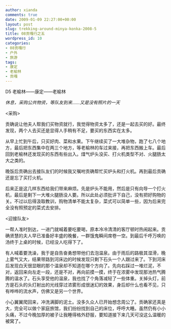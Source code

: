 ```yaml
---
author: xianda
comments: true
date: 2009-01-09 22:27:00+00:00
layout: post
slug: trekking-around-minya-konka-2008-5
title: 08贡嘎行之五
wordpress_id: 10
categories:
- 08贡嘎行
- 户外
- 旅游
tags:
- 康定
- 老榆林
- 贡嘎
---
```


D5 老榆林——康定——老榆林



_休息，采购公共物资，等队友到来……又是没有照片的一天_



<采购>



贡确说让他夫人帮我们买物资就行，我觉得物资太多了，还是一起去买的好。最终发现，两个人去买还是显得人手稍有不足，要买的东西实在太多。



从早上忙到午后，只买好肉、菜和水果。下午继续买了一大堆杂物，跑了七八个地方，最后把东西集中在两三个地方，等老榆林的车过来接，再把东西搬上车。最后回到老榆林还发现买的东西有些出入。煤气炉头没买、打火机类型不对、火腿肠太大之类的。



晚饭后贡确出去接队友们的时候我又嘱咐贡确帮忙买炉头和打火机。再到最后贡确还是忘了买打火机。



后来正是这几样东西给我们带来麻烦。先是炉头不能用，然后是只有向导一个打火机，最后是剩下一大堆火腿肠没人要。所以此处必须批评下自己，没有把好购物的关。不过以后得汲取教训，购物清单不能太复杂，菜式可以简单一些，因为后来完全没有照预定的菜式去安排。

<!-- more -->

<迎接队友>



一帮人准时到达，一进门就喊着要吃要喝，原本冷冷清清的客厅顿时热闹起来。贡确贤慧的夫人早已准备好丰盛的晚餐，一群饿鬼瞬间席卷一空。到最后千呼万唤的汤终于上桌的时候，已经没人吃得下了。



有人喊着要洗澡，我于是自告奋勇想带他们去泡温泉。由于雨后的路极其湿滑，晚上雾气又大，结果带路到河床边的时候发现只剩下石头一个人跟过来了。下到河床后发现白天很显眼的那个温泉却不知道在哪个方向了。先向右踩过一堆烂泥，不对，返回来向左走一段，还是不对，再向前摸一摸，终于在浓雾中发现那池热气腾腾的温水了。石头享受他的温泉，我也找了个角落减轻了一些体重。关掉头灯，前方是石头的头灯射出的光线穿过浓雾形成很迷幻的效果，身后却什么也看不见，只有哗哗的流水声，仿佛又是另一个世界。



小心翼翼爬回来，冲洗满脚的泥土。没多久众人已开始想念周公了。贡确家还真是大，完全可以做个家庭旅馆，我们纷纷找到自己的床位，呼呼大睡。虽然仍有小小头痛，不过今晚加厚的被子让我睡得格外舒服，要知道接下来几天可没这么温暖的被窝了。

